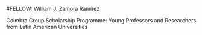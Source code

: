 #FELLOW: William J. Zamora Ramírez

Coimbra Group Scholarship Programme: Young Professors and Researchers from Latin American Universities
